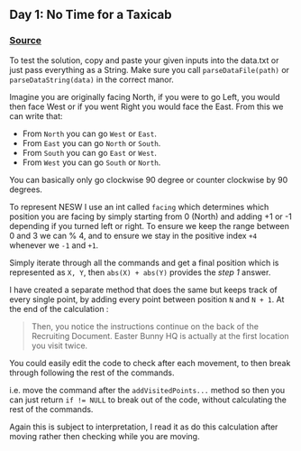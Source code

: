 ## Day 1: No Time for a Taxicab

### [Source](./Solution.java)

To test the solution, copy and paste your given inputs into the data.txt or just pass everything as a String. Make sure you call `parseDataFile(path)` or `parseDataString(data)` in the correct manor.

Imagine you are originally facing North, if you were to go Left, you would then face West or if you went Right you would face the East. From this we can write that:

* From `North` you can go `West` or `East`.
* From `East` you can go `North` or `South`.
* From `South` you can go `East` or `West`.
* From `West` you can go `South` or `North`.

You can basically only go clockwise 90 degree or counter clockwise by 90 degrees.

To represent NESW I use an int called `facing` which determines which position you are facing by simply starting from 0 (North) and adding +1 or -1 depending if you turned left or right. To ensure we keep the range between 0 and 3 we can % 4, and to ensure we stay in the positive index `+4` whenever we `-1` and `+1`.

Simply iterate through all the commands and get a final position which is represented as `X, Y`, then `abs(X) + abs(Y)` provides the _step 1_ answer.

I have created a separate method that does the same but keeps track of every single point, by adding every point between position `N` and `N + 1`. At the end of the calculation :
> Then, you notice the instructions continue on the back of the Recruiting Document. Easter Bunny HQ is actually at the first location you visit twice.

You could easily edit the code to check after each movement, to then break through following the rest of the commands.

i.e. move the command after the `addVisitedPoints...` method so then you can just return `if != NULL` to break out of the code, without calculating the rest of the commands.

Again this is subject to interpretation, I read it as do this calculation after moving rather then checking while you are moving.
